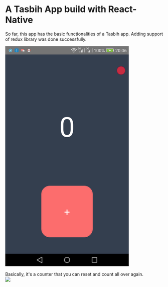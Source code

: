 # A Tasbih App build with React-Native
So far, this app has the basic functionalities of a Tasbih app. 
Adding support of redux library was done successfully.

<img height =700 src="https://github.com/kessilover/tasbih/blob/master/src/assets/image.png" />

Basically, it's a counter that you can reset and count all over again.
<br>
<img height =700 src="https://im2.ezgif.com/tmp/ezgif-2-8b8fe300ef72.gif" />
